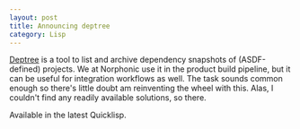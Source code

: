 ```yaml
---
layout: post
title: Announcing deptree
category: Lisp
---
```


[Deptree](https://github.com/varjagg/deptree) is a tool to list and archive dependency snapshots of (ASDF-defined) projects. We at Norphonic use it in the product build pipeline, but it can be useful for integration workflows as well. The task sounds common enough so there's little doubt am reinventing the wheel with this. Alas, I couldn't find any readily available solutions, so there.

Available in the latest Quicklisp.

